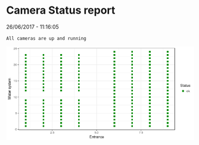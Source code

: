 Camera Status report
================
26/06/2017 - 11:16:05

    All cameras are up and running

![](camreport_files/figure-markdown_github/unnamed-chunk-2-1.png)
